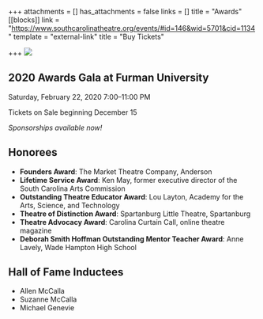 +++
attachments = []
has_attachments = false
links = []
title = "Awards"
[[blocks]]
link = "https://www.southcarolinatheatre.org/events/#id=146&wid=5701&cid=1134"
template = "external-link"
title = "Buy Tickets"

+++
![](/uploads/Cover-SCTA-Events-2020-Awards.jpg)

## 2020 Awards Gala at Furman University

Saturday, February 22, 2020
7:00–11:00 PM

Tickets on Sale beginning December 15

_Sponsorships available now!_

## Honorees

- **Founders Award**: The Market Theatre Company, Anderson
- **Lifetime Service Award**: Ken May, former executive director of the South Carolina Arts Commission
- **Outstanding Theatre Educator Award**: Lou Layton, Academy for the Arts, Science, and Technology
- **Theatre of Distinction Award**: Spartanburg Little Theatre, Spartanburg
- **Theatre Advocacy Award**: Carolina Curtain Call, online theatre magazine
- **Deborah Smith Hoffman Outstanding Mentor Teacher Award**: Anne Lavely, Wade Hampton High School

## Hall of Fame Inductees
- Allen McCalla
- Suzanne McCalla
- Michael Genevie